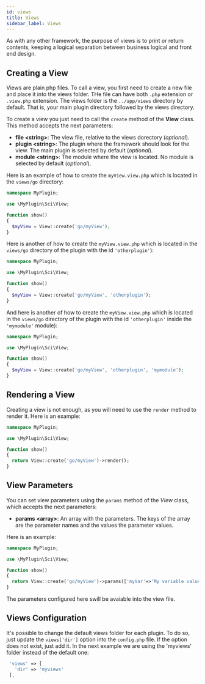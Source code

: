 ```yaml
---
id: views
title: Views
sidebar_label: Views
---
```


As with any other framework, the purpose of views is to print or return contents, keeping a logical separation between business logical and front end design.

## Creating a View

Views are plain php files. To call a view, you first need to create a new file and place it into the views folder. THe file can have both `.php` extension or `.view.php` extension. The views folder is the `../app/views` directory by default. That is, your main plugin directory followed by the views directory.

To create a view you just need to call the `create` method of the **View** class. This method accepts the next parameters:

* **file <string\>**: The view file, relative to the views dorectory (_optional_).
* **plugin <string\>**: The plugin where the framework should look for the view. The main plugin is selected by default (_optional_).
* **module <string\>**: The module where the view is located. No module is selected by default (_optional_).

Here is an example of how to create the `myView.view.php` which is located in the `views/go` directory:

```php
namespace MyPlugin;

use \MyPlugin\Sci\View;

function show()
{
  $myView = View::create('go/myView');
}

```

Here is another of how to create the `myView.view.php` which is located in the `views/go` directory of the plugin with the id `'otherplugin'`):

```php
namespace MyPlugin;

use \MyPlugin\Sci\View;

function show()
{
  $myView = View::create('go/myView', 'otherplugin');
}
```
And here is another of how to create the `myView.view.php` which is located in the `views/go` directory of the plugin with the id `'otherplugin'` inside the `'mymodule'` module):

```php
namespace MyPlugin;

use \MyPlugin\Sci\View;

function show()
{
  $myView = View::create('go/myView', 'otherplugin', 'mymodule');
} 

```

## Rendering a View

Creating a view is not enough, as you will need to use the `render` method to render it. Here is an example:

```php
namespace MyPlugin;

use \MyPlugin\Sci\View;

function show()
{
  return View::create('go/myView')->render();
}

```

## View Parameters

You can set view parameters using the `params` method of the *View* class, which accepts the next parameters:

* **params <array\>**: An array with the parameters. The keys of the array are the parameter names and the values the parameter values.

Here is an example:

```php
namespace MyPlugin;

use \MyPlugin\Sci\View;

function show()
{
  return View::create('go/myView')->params(['myVar'=>'My variable value'])->render();
}

```

The parameters configured here swill be avaiable into the view file.

 ## Views Configuration

 It's possible to change the default views folder for each plugin. To do so, just update the `views['dir']` option into the `config.php` file. If the option does not exist, just add it. In the next example we are using the 'myviews' folder instead of the default one:

 ```php
  'views' => [  
    'dir' => 'myviews'
  ],
```